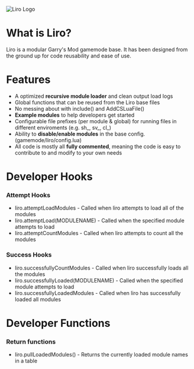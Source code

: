![Liro Logo](https://app.alydus.net/alydus/liro/banner.png)

# What is Liro?
Liro is a modular Garry's Mod gamemode base. It has been designed from the ground up for code reusability and ease of use.

# Features
* A optimized **recursive module loader** and clean output load logs
* Global functions that can be reused from the Liro base files
* No messing about with include() and AddCSLuaFile()
* **Example modules** to help developers get started
* Configurable file prefixes (per module & global) for running files in different enviroments (e.g. sh_, sv_, cl_)
* Ability to **disable/enable modules** in the base config. (gamemode/liro/config.lua)
* All code is mostly all **fully commented**, meaning the code is easy to contribute to and modify to your own needs

# Developer Hooks
### Attempt Hooks
* liro.attemptLoadModules - Called when liro attempts to load all of the modules
* liro.attemptLoad(MODULENAME) - Called when the specified module attempts to load
* liro.attemptCountModules - Called when liro attempts to count all the modules

### Success Hooks
* liro.successfullyCountModules - Called when liro successfully loads all the modules
* liro.successfullyLoaded(MODULENAME) - Called when the specified module attempts to load
* liro.successfullyLoadedModules - Called when liro has successfully loaded all modules

# Developer Functions
### Return functions

* liro.pullLoadedModules() - Returns the currently loaded module names in a table
